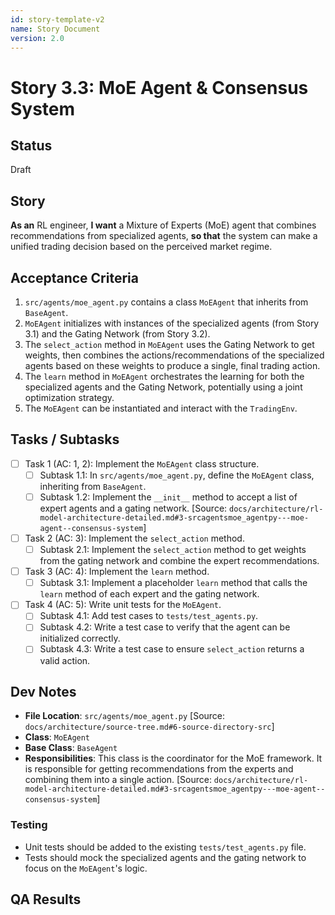 ```yaml
---
id: story-template-v2
name: Story Document
version: 2.0
---
```


# Story 3.3: MoE Agent & Consensus System

## Status
Draft

## Story
**As an** RL engineer,
**I want** a Mixture of Experts (MoE) agent that combines recommendations from specialized agents,
**so that** the system can make a unified trading decision based on the perceived market regime.

## Acceptance Criteria
1. `src/agents/moe_agent.py` contains a class `MoEAgent` that inherits from `BaseAgent`.
2. `MoEAgent` initializes with instances of the specialized agents (from Story 3.1) and the Gating Network (from Story 3.2).
3. The `select_action` method in `MoEAgent` uses the Gating Network to get weights, then combines the actions/recommendations of the specialized agents based on these weights to produce a single, final trading action.
4. The `learn` method in `MoEAgent` orchestrates the learning for both the specialized agents and the Gating Network, potentially using a joint optimization strategy.
5. The `MoEAgent` can be instantiated and interact with the `TradingEnv`.

## Tasks / Subtasks
- [ ] Task 1 (AC: 1, 2): Implement the `MoEAgent` class structure.
    - [ ] Subtask 1.1: In `src/agents/moe_agent.py`, define the `MoEAgent` class, inheriting from `BaseAgent`.
    - [ ] Subtask 1.2: Implement the `__init__` method to accept a list of expert agents and a gating network. [Source: `docs/architecture/rl-model-architecture-detailed.md#3-srcagentsmoe_agentpy---moe-agent--consensus-system`]
- [ ] Task 2 (AC: 3): Implement the `select_action` method.
    - [ ] Subtask 2.1: Implement the `select_action` method to get weights from the gating network and combine the expert recommendations.
- [ ] Task 3 (AC: 4): Implement the `learn` method.
    - [ ] Subtask 3.1: Implement a placeholder `learn` method that calls the `learn` method of each expert and the gating network.
- [ ] Task 4 (AC: 5): Write unit tests for the `MoEAgent`.
    - [ ] Subtask 4.1: Add test cases to `tests/test_agents.py`.
    - [ ] Subtask 4.2: Write a test case to verify that the agent can be initialized correctly.
    - [ ] Subtask 4.3: Write a test case to ensure `select_action` returns a valid action.

## Dev Notes
- **File Location**: `src/agents/moe_agent.py` [Source: `docs/architecture/source-tree.md#6-source-directory-src`]
- **Class**: `MoEAgent`
- **Base Class**: `BaseAgent`
- **Responsibilities**: This class is the coordinator for the MoE framework. It is responsible for getting recommendations from the experts and combining them into a single action. [Source: `docs/architecture/rl-model-architecture-detailed.md#3-srcagentsmoe_agentpy---moe-agent--consensus-system`]

### Testing
- Unit tests should be added to the existing `tests/test_agents.py` file.
- Tests should mock the specialized agents and the gating network to focus on the `MoEAgent`'s logic.

## QA Results
